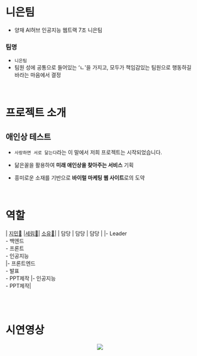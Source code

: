 # 니은팀

- 양재 AI허브 인공지능 웹트랙 7조 니은팀
### **팀명**

- `니은팀`
- 팀원 성에 공통으로 들어있는 ‘ㄴ'을 가지고, 모두가 책임감있는 팀원으로 행동하길 바라는 마음에서 결정

<br>

# 프로젝트 소개
## **애인상 테스트** 
- `사랑하면 서로 닮는다`라는 이 말에서 저희 프로젝트는 시작되었습니다.

- 닮은꼴을 활용하여 **미래 애인상을 찾아주는 서비스** 기획
- 흥미로운 소재를 기반으로 **바이럴 마케팅 웹 사이트**로의 도약

<br>

# 역할

| [지민🐣](https://github.com/JJIMINSHIN) |[세림🐹](https://github.com/anonymousRecords)| [소유🐻](https://github.com/Sososoy)|
| 담당 | 담당 | 담당 |
|- Leader <br> - 백엔드 <br> - 프론트 <br> - 인공지능 <br> |- 프론트엔드 <br> - 발표 <br> - PPT제작 |-  인공지능 <br> - PPT제작|

<br><br>

# 시연영상
<p align="center">
<img src="https://user-images.githubusercontent.com/86641936/188143704-cd758f6e-9cea-4403-bef5-9e6bba89d98f.gif">
</p>
